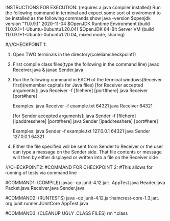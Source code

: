 INSTRUCTIONS FOR EXECUTION:
(requires a java compiler installed)
Run the following command in terminal and expect some sort of enviroment to be installed as the following commands show
java -version
$openjdk version "11.0.9.1" 2020-11-04
$OpenJDK Runtime Environment (build 11.0.9.1+1-Ubuntu-0ubuntu1.20.04)
$OpenJDK 64-Bit Server VM (build 11.0.9.1+1-Ubuntu-0ubuntu1.20.04, mixed mode, sharing)

#///CHECKPOINT 1:
1.  Open TWO terminals in the directory(coleliamcheckpoint1)

2.  First compile class files(type the following in the command line)
    javac Receiver.java & javac Sender.java

3.  Run the following command in EACH of the terminal windows(Receiver first)(remember capitals for Java files)
    [for Receiver accepted arguments]:
    java Receiver -f [filehere] [port#here]
    java Receiver [port#here]

    Examples:
    java Receiver -f example.txt 64321
    java Receiver 64321

    [for Sender accepted arguments]:
    java Sender -f [filehere] [ipaddresshere] [port#here]
    java Sender [ipaddresshere] [port#here]

    Examples:
    java Sender -f example.txt 127.0.0.1 64321
    java Sender 127.0.0.1 64321

4.  Either the file specified will be sent from Sender to Receiver or the user
    can type a message on the Sender side. That file contents or message will then
    by either displayed or written into a file on the Receiver side
    
    
///CHECKPOINT2:
#COMMAND FOR CHECKPOINT 2:
#This allows for running of tests via command line

#COMMAND1: (COMPILE)
javac -cp junit-4.12.jar:. AppTest.java Header.java Packet.java Receiver.java Sender.java 

#COMMAND2: (RUNTESTS)
java -cp junit-4.12.jar:hamcrest-core-1.3.jar:. org.junit.runner.JUnitCore AppTest.java

#COMMAND3: (CLEANUP UGLY .CLASS FILES)
rm *.class
